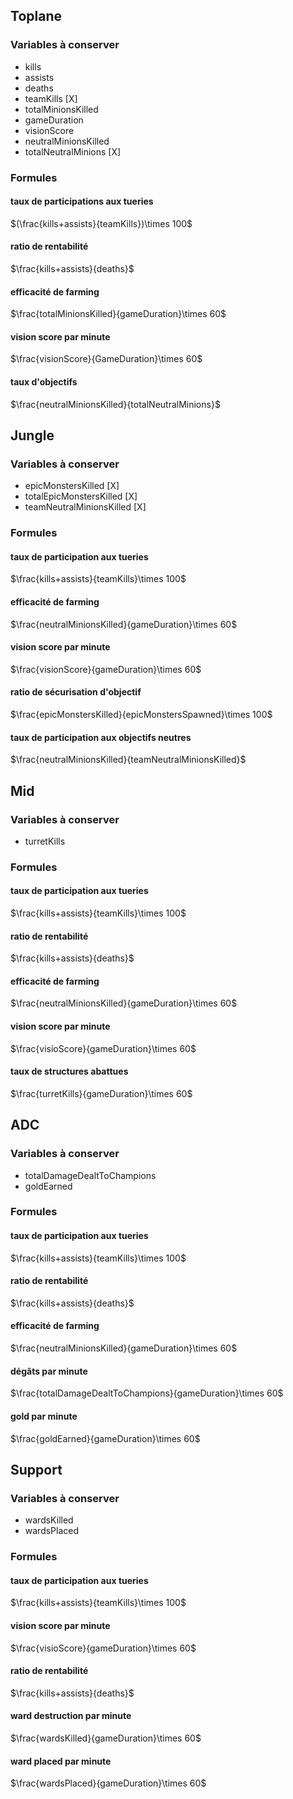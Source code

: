 ## Toplane

### Variables à conserver

- kills
- assists
- deaths
- teamKills [X]
- totalMinionsKilled
- gameDuration
- visionScore
- neutralMinionsKilled
- totalNeutralMinions [X]

### Formules

#### taux de participations aux tueries

$(\frac{kills+assists}{teamKills})\times 100$

####  ratio de rentabilité

$\frac{kills+assists}{deaths}$

#### efficacité de farming

$\frac{totalMinionsKilled}{gameDuration}\times 60$

#### vision score par minute

$\frac{visionScore}{GameDuration}\times 60$

#### taux d'objectifs

$\frac{neutralMinionsKilled}{totalNeutralMinions}$

## Jungle

### Variables à conserver

- epicMonstersKilled [X]
- totalEpicMonstersKilled [X]
- teamNeutralMinionsKilled [X]

### Formules

#### taux de participation aux tueries

$\frac{kills+assists}{teamKills}\times 100$

#### efficacité de farming

$\frac{neutralMinionsKilled}{gameDuration}\times 60$

#### vision score par minute

$\frac{visionScore}{gameDuration}\times 60$

#### ratio de sécurisation d'objectif

$\frac{epicMonstersKilled}{epicMonstersSpawned}\times 100$

#### taux de participation aux objectifs neutres

$\frac{neutralMinionsKilled}{teamNeutralMinionsKilled}$


## Mid

### Variables à conserver

- turretKills

### Formules

#### taux de participation aux tueries

$\frac{kills+assists}{teamKills}\times 100$

####  ratio de rentabilité

$\frac{kills+assists}{deaths}$

#### efficacité de farming

$\frac{neutralMinionsKilled}{gameDuration}\times 60$

#### vision score par minute

$\frac{visioScore}{gameDuration}\times 60$

#### taux de structures abattues

$\frac{turretKills}{gameDuration}\times 60$

## ADC

### Variables à conserver

- totalDamageDealtToChampions
- goldEarned

### Formules

#### taux de participation aux tueries

$\frac{kills+assists}{teamKills}\times 100$

####  ratio de rentabilité

$\frac{kills+assists}{deaths}$

#### efficacité de farming

$\frac{neutralMinionsKilled}{gameDuration}\times 60$

#### dégâts par minute

$\frac{totalDamageDealtToChampions}{gameDuration}\times 60$

#### gold par minute

$\frac{goldEarned}{gameDuration}\times 60$

## Support

### Variables à conserver

- wardsKilled
- wardsPlaced

### Formules

#### taux de participation aux tueries

$\frac{kills+assists}{teamKills}\times 100$

#### vision score par minute

$\frac{visioScore}{gameDuration}\times 60$

####  ratio de rentabilité

$\frac{kills+assists}{deaths}$

#### ward destruction par minute

$\frac{wardsKilled}{gameDuration}\times 60$

#### ward placed par minute

$\frac{wardsPlaced}{gameDuration}\times 60$